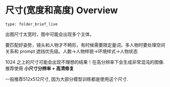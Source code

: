 # 尺寸(宽度和高度) Overview
 
```ccard
type: folder_brief_live
```
 
出图尺寸太宽时，图中可能会出现多个主体。

要匹配好姿势，镜头和人物才不畸形，有时候需要限定量词，多人物时要处理空间关系和 prompt 遮挡优先级。人数->人物样貌->环境样式->人物状态

1024 之上的尺寸可能会出现不理想的结果！在高分辨率下会生成非常混沌的图像. 推荐使用 **小尺寸分辨率 + 高清修复**

一般推荐512x512尺寸, 因为大部分模型训练都是使用这个尺寸. 